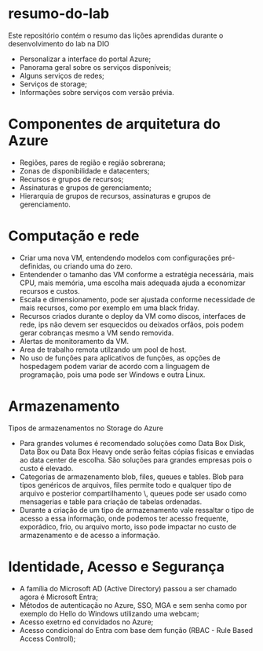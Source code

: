 # resumo-do-lab
Este repositório contém o resumo das lições aprendidas durante o desenvolvimento do lab na DIO

- Personalizar a interface do portal Azure;
- Panorama geral sobre os serviços disponíveis;
- Alguns serviços de redes;
- Serviços de storage;
- Informações sobre serviços com versão prévia.

# Componentes de arquitetura do Azure

- Regiões, pares de região e região sobrerana;
- Zonas de disponibilidade e datacenters;
- Recursos e grupos de recursos;
- Assinaturas e grupos de gerenciamento;
- Hierarquia de grupos de recursos, assinaturas e grupos de gerenciamento.

# Computação e rede

- Criar uma nova VM, entendendo modelos com configurações pré-definidas, ou criando uma do zero.
- Entendender o tamanho das VM conforme a estratégia necessária, mais CPU, mais memória, uma escolha mais adequada ajuda a economizar recursos e custos.
- Escala e dimensionamento, pode ser ajustada conforme necessidade de mais recursos, como por exemplo em uma black friday.
- Recursos criados durante o deploy da VM como discos, interfaces de rede, ips não devem ser esquecidos ou deixados orfãos, pois podem gerar cobranças mesmo a VM sendo removida.
- Alertas de monitoramento da VM.
- Area de trabalho remota utilzando um pool de host.
- No uso de funções para aplicativos de funções, as opções de hospedagem podem variar de acordo com a linguagem de programação, pois uma pode ser Windows e outra Linux.

# Armazenamento

Tipos de armazenamentos no Storage do Azure

- Para grandes volumes é recomendado soluções como Data Box Disk, Data Box ou Data Box Heavy onde serão feitas cópias fisicas e enviadas ao data center de escolha. São soluções para grandes empresas pois o custo é elevado.
- Categorias de armazenamento blob, files, queues e tables.  Blob para tipos genéricos de arquivos, files permite todo e qualquer tipo de arquivo e posterior compartilhamento \\, queues pode ser usado como mensagerias e table para criação de tabelas ordenadas.
- Durante a criação de um tipo de armazenamento vale ressaltar o tipo de acesso a essa informação, onde podemos ter acesso frequente, exporádico, frio, ou arquivo morto, isso pode impactar no custo de armazenamento e de acesso a informação. 

# Identidade, Acesso e Segurança

- A família do Microsoft AD (Active Directory) passou a ser chamado agora é Microsoft Entra;
- Métodos de autenticação no Azure, SSO, MGA e sem senha como por exemplo do Hello do Windows utilizando uma webcam;
- Acesso exetrno ed convidados no Azure;
- Acesso condicional do Entra com base dem função (RBAC - Rule Based Access Controll);

